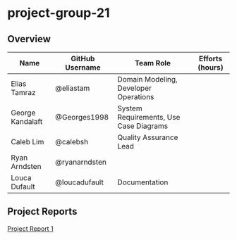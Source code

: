 # project-group-21

## Overview

| Name  | GitHub Username | Team Role  | Efforts (hours) |
| ----- | --------------- | ---------- | --------------- |
| Elias Tamraz  | @eliastam  | Domain Modeling, Developer Operations |  |
| George Kandalaft | @Georges1998 | System Requirements, Use Case Diagrams  |
| Caleb Lim | @calebsh | Quality Assurance Lead |  |
| Ryan Arndsten | @ryanarndsten |  |
| Louca Dufault | @loucadufault | Documentation |

## Project Reports

[Project Report 1](https://github.com/McGill-ECSE321-Fall2019/project-group-21/wiki/Project-Report-1)
